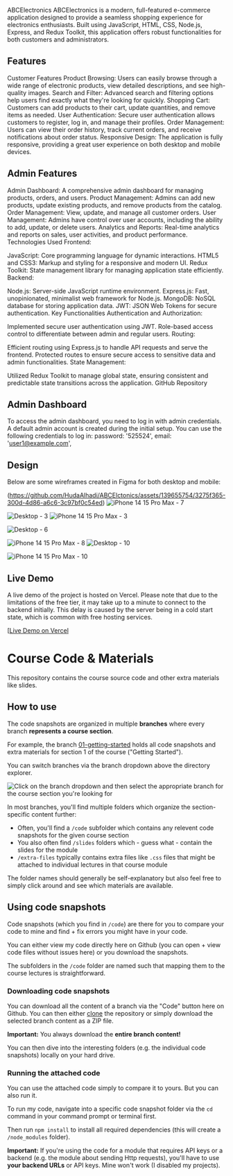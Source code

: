 ABCElectronics
ABCElectronics is a modern, full-featured e-commerce application designed to provide a seamless shopping experience for electronics enthusiasts. Built using JavaScript, HTML, CSS, Node.js, Express, and Redux Toolkit, this application offers robust functionalities for both customers and administrators.

## Features
Customer Features
Product Browsing: Users can easily browse through a wide range of electronic products, view detailed descriptions, and see high-quality images.
Search and Filter: Advanced search and filtering options help users find exactly what they're looking for quickly.
Shopping Cart: Customers can add products to their cart, update quantities, and remove items as needed.
User Authentication: Secure user authentication allows customers to register, log in, and manage their profiles.
Order Management: Users can view their order history, track current orders, and receive notifications about order status.
Responsive Design: The application is fully responsive, providing a great user experience on both desktop and mobile devices.

## Admin Features
Admin Dashboard: A comprehensive admin dashboard for managing products, orders, and users.
Product Management: Admins can add new products, update existing products, and remove products from the catalog.
Order Management: View, update, and manage all customer orders.
User Management: Admins have control over user accounts, including the ability to add, update, or delete users.
Analytics and Reports: Real-time analytics and reports on sales, user activities, and product performance.
Technologies Used
Frontend:

JavaScript: Core programming language for dynamic interactions.
HTML5 and CSS3: Markup and styling for a responsive and modern UI.
Redux Toolkit: State management library for managing application state efficiently.
Backend:

Node.js: Server-side JavaScript runtime environment.
Express.js: Fast, unopinionated, minimalist web framework for Node.js.
MongoDB: NoSQL database for storing application data.
JWT: JSON Web Tokens for secure authentication.
Key Functionalities
Authentication and Authorization:

Implemented secure user authentication using JWT.
Role-based access control to differentiate between admin and regular users.
Routing:

Efficient routing using Express.js to handle API requests and serve the frontend.
Protected routes to ensure secure access to sensitive data and admin functionalities.
State Management:

Utilized Redux Toolkit to manage global state, ensuring consistent and predictable state transitions across the application.
GitHub Repository

## Admin Dashboard
To access the admin dashboard, you need to log in with admin credentials.
A default admin account is created during the initial setup. You can use the following credentials to log in:
        password: '525524',
        email: 'user1@example.com',


## Design
Below are some wireframes created in Figma for both desktop and mobile:

(https://github.com/HudaAlhadi/ABCElctonics/assets/139655754/3275f365-300d-4d86-a6c6-3c97bf0c54ed) 
![iPhone 14   15 Pro Max - 7](https://github.com/HudaAlhadi/ABCElctonics/assets/139655754/18cc2854-17f2-41f8-af7e-ff41816c616c)

![Desktop - 3](https://github.com/HudaAlhadi/ABCElctonics/assets/139655754/68eae456-5ba7-48c6-9c3a-fe4c1009985f)
![iPhone 14   15 Pro Max - 3](https://github.com/HudaAlhadi/ABCElctonics/assets/139655754/554c1ab3-b446-4993-bd02-5e052046f0c3)

![Desktop - 6](https://github.com/HudaAlhadi/ABCElctonics/assets/139655754/d3c7cfa7-ccde-4021-9acf-d8042efee6c3)

![iPhone 14   15 Pro Max - 8](https://github.com/HudaAlhadi/ABCElctonics/assets/139655754/d89401e6-aea8-40b1-816e-480b96249bd4)
![Desktop - 10](https://github.com/HudaAlhadi/ABCElctonics/assets/139655754/ac583cee-fd0c-4756-9b6c-a0df250ccd59)

![iPhone 14   15 Pro Max - 10](https://github.com/HudaAlhadi/ABCElctonics/assets/139655754/e27cea3c-8b40-4f1b-80b9-724fafff64a7)

## Live Demo
A live demo of the project is hosted on Vercel. Please note that due to the limitations of the free tier, it may take up to a minute to connect to the backend initially. This delay is caused by the server being in a cold start state, which is common with free hosting services.

[[Live Demo on Vercel](https://abc-elctonics.vercel.app/)

# Course Code & Materials

This repository contains the course source code and other extra materials like slides.

## How to use

The code snapshots are organized in multiple **branches** where every branch **represents a course section**.

For example, the branch [01-getting-started](https://github.com/academind/react-complete-guide-code/tree/01-getting-started) holds all code snapshots and extra materials for section 1 of the course ("Getting Started").

You can switch branches via the branch dropdown above the directory explorer.

![Click on the branch dropdown and then select the appropriate branch for the course section you're looking for](./selecting-a-branch.jpg)

In most branches, you'll find multiple folders which organize the section-specific content further:

- Often, you'll find a `/code` subfolder which contains any relevent code snapshots for the given course section
- You also often find `/slides` folders which - guess what - contain the slides for the module
- `/extra-files` typically contains extra files like `.css` files that might be attached to individual lectures in that course module

The folder names should generally be self-explanatory but also feel free to simply click around and see which materials are available.

## Using code snapshots

Code snapshots (which you find in `/code`) are there for you to compare your code to mine and find + fix errors you might have in your code.

You can either view my code directly here on Github (you can open + view code files without issues here) or you download the snapshots.

The subfolders in the `/code` folder are named such that mapping them to the course lectures is straightforward.

### Downloading code snapshots

You can download all the content of a branch via the "Code" button here on Github. You can then either [clone](https://docs.github.com/en/github/creating-cloning-and-archiving-repositories/cloning-a-repository) the repository or simply download the selected branch content as a ZIP file.

**Important:** You always download the **entire branch content!**

You can then dive into the interesting folders (e.g. the individual code snapshots) locally on your hard drive.

### Running the attached code

You can use the attached code simply to compare it to yours. But you can also run it.

To run my code, navigate into a specific code snapshot folder via the `cd` command in your command prompt or terminal first.

Then run `npm install` to install all required dependencies (this will create a `/node_modules` folder).

**Important:** If you're using the code for a module that requires API keys or a backend (e.g. the module about sending Http requests), you'll have to use **your backend URLs** or API keys. Mine won't work (I disabled my projects).
